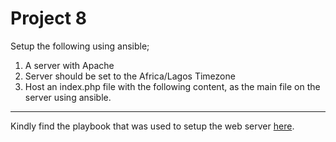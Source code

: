 # Project 8

Setup the following using ansible;
1. A server with Apache
2. Server should be set to the Africa/Lagos     Timezone
3. Host an index.php file with the following content, as the main file on the server using ansible.
***

Kindly find the playbook that was used to setup the web server [here](playbook.yml).


